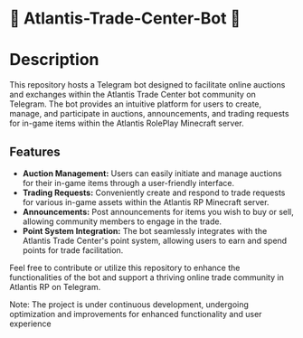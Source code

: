 # 🐬 Atlantis-Trade-Center-Bot 🐬

# Description
This repository hosts a Telegram bot designed to facilitate online auctions and exchanges within the Atlantis Trade Center bot community on Telegram. The bot provides an intuitive platform for users to create, manage, and participate in auctions, announcements, and trading requests for in-game items within the Atlantis RolePlay Minecraft server.

## Features
- **Auction Management:** Users can easily initiate and manage auctions for their in-game items through a user-friendly interface.
- **Trading Requests:** Conveniently create and respond to trade requests for various in-game assets within the Atlantis RP Minecraft server.
- **Announcements:** Post announcements for items you wish to buy or sell, allowing community members to engage in the trade.
- **Point System Integration:** The bot seamlessly integrates with the Atlantis Trade Center's point system, allowing users to earn and spend points for trade facilitation.

Feel free to contribute or utilize this repository to enhance the functionalities of the bot and support a thriving online trade community in Atlantis RP on Telegram.

Note: The project is under continuous development, undergoing optimization and improvements for enhanced functionality and user experience
